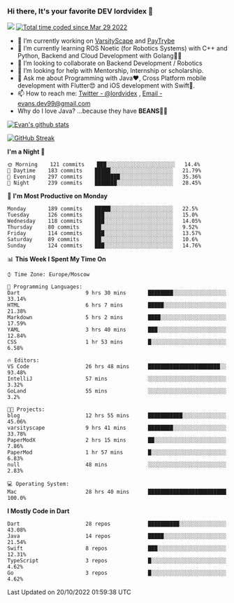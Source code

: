 ### Hi there, It's your favorite DEV lordvidex 👋
<img src="https://komarev.com/ghpvc/?username=lordvidex&label=Views&color=blue&style=plastic" /> <a href="https://wakatime.com/@0e56db35-d16b-410a-acc0-4085055304bf"><img src="https://wakatime.com/badge/user/0e56db35-d16b-410a-acc0-4085055304bf.svg" alt="Total time coded since Mar 29 2022" /></a>

- 🔭 I’m currently working on [VarsityScape](https://varsityscape.com) and [PayTrybe](https://www.paytrybe.com)
- 🌱 I’m currently learning ROS Noetic (for Robotics Systems) with C++ and Python, Backend and Cloud Development with Golang🧙🏼
- 👯 I’m looking to collaborate on Backend Development / Robotics
- 🤔 I’m looking for help with Mentorship, Internship or scholarship.
- 💬 Ask me about Programming with Java❤️, Cross Platform mobile development with Flutter😍 and iOS development with Swift🚀.
- 📫 How to reach me: [Twitter - @lordvidex](https://twitter.com/lordvidex) , [Email - evans.dev99@gmail.com](mailto:evans.dev99@gmail.com?body=Hello%20Evans,)
- Why do I love Java? ...because they have **BEANS**🤤😋

<div>
<!-- <a href="https://github.com/lordvidex">
  <img src="https://github-readme-stats.vercel.app/api/top-langs/?username=lordvidex&theme=light" />
</a>    -->
<!-- [![Top Langs](https://github-readme-stats.vercel.app/api/top-langs/?username=lordvidex)](https://github.com/lordvidex/)  -->
<a href="https://github.com/lordvidex">
 <img src="https://github-readme-stats.vercel.app/api?username=lordvidex&show_icons=true&theme=light&line_height=27" alt="Evan's github stats"/>
</a>
</div>

[![GitHub Streak](https://github-readme-streak-stats.herokuapp.com?user=lordvidex&theme=github-dark&hide_border=true)](https://git.io/streak-stats)

<!--
  <a href="https://github.com/iampawan/FlutterExampleApps">
    <img align="center" src="https://github-readme-stats.vercel.app/api/pin/?username=iampawan&repo=FlutterExampleApps&theme=light" />

  </a>
  <a href="https://github.com/iampawan/VelocityX">
   <img align="center" src="https://github-readme-stats.vercel.app/api/pin/?username=iampawan&repo=VelocityX&theme=light" />
  </a>
-->
<!--START_SECTION:waka-->
**I'm a Night 🦉** 

```text
🌞 Morning    121 commits    ███░░░░░░░░░░░░░░░░░░░░░░   14.4% 
🌆 Daytime    183 commits    █████░░░░░░░░░░░░░░░░░░░░   21.79% 
🌃 Evening    297 commits    ████████░░░░░░░░░░░░░░░░░   35.36% 
🌙 Night      239 commits    ███████░░░░░░░░░░░░░░░░░░   28.45%

```
📅 **I'm Most Productive on Monday** 

```text
Monday       189 commits    █████░░░░░░░░░░░░░░░░░░░░   22.5% 
Tuesday      126 commits    ███░░░░░░░░░░░░░░░░░░░░░░   15.0% 
Wednesday    118 commits    ███░░░░░░░░░░░░░░░░░░░░░░   14.05% 
Thursday     80 commits     ██░░░░░░░░░░░░░░░░░░░░░░░   9.52% 
Friday       114 commits    ███░░░░░░░░░░░░░░░░░░░░░░   13.57% 
Saturday     89 commits     ██░░░░░░░░░░░░░░░░░░░░░░░   10.6% 
Sunday       124 commits    ███░░░░░░░░░░░░░░░░░░░░░░   14.76%

```


📊 **This Week I Spent My Time On** 

```text
⌚︎ Time Zone: Europe/Moscow

💬 Programming Languages: 
Dart                     9 hrs 30 mins       ████████░░░░░░░░░░░░░░░░░   33.14% 
HTML                     6 hrs 7 mins        █████░░░░░░░░░░░░░░░░░░░░   21.38% 
Markdown                 5 hrs 2 mins        ████░░░░░░░░░░░░░░░░░░░░░   17.59% 
YAML                     3 hrs 40 mins       ███░░░░░░░░░░░░░░░░░░░░░░   12.84% 
CSS                      1 hr 53 mins        █░░░░░░░░░░░░░░░░░░░░░░░░   6.58%

🔥 Editors: 
VS Code                  26 hrs 48 mins      ███████████████████████░░   93.48% 
IntelliJ                 57 mins             ░░░░░░░░░░░░░░░░░░░░░░░░░   3.32% 
GoLand                   55 mins             ░░░░░░░░░░░░░░░░░░░░░░░░░   3.2%

🐱‍💻 Projects: 
blog                     12 hrs 55 mins      ███████████░░░░░░░░░░░░░░   45.06% 
varsityscape             9 hrs 41 mins       ████████░░░░░░░░░░░░░░░░░   33.78% 
PaperModX                2 hrs 15 mins       ██░░░░░░░░░░░░░░░░░░░░░░░   7.86% 
PaperMod                 1 hr 57 mins        █░░░░░░░░░░░░░░░░░░░░░░░░   6.83% 
null                     48 mins             ░░░░░░░░░░░░░░░░░░░░░░░░░   2.83%

💻 Operating System: 
Mac                      28 hrs 40 mins      █████████████████████████   100.0%

```

**I Mostly Code in Dart** 

```text
Dart                     28 repos            ██████████░░░░░░░░░░░░░░░   43.08% 
Java                     14 repos            █████░░░░░░░░░░░░░░░░░░░░   21.54% 
Swift                    8 repos             ███░░░░░░░░░░░░░░░░░░░░░░   12.31% 
TypeScript               3 repos             █░░░░░░░░░░░░░░░░░░░░░░░░   4.62% 
Go                       3 repos             █░░░░░░░░░░░░░░░░░░░░░░░░   4.62%

```



 Last Updated on 20/10/2022 01:59:38 UTC
<!--END_SECTION:waka-->
